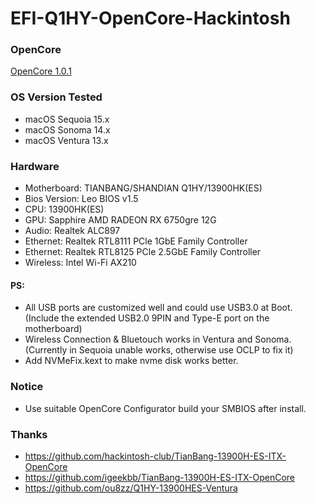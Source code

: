 # EFI-Q1HY-OpenCore-Hackintosh

### OpenCore

[OpenCore 1.0.1](https://github.com/acidanthera/OpenCorePkg)

### OS Version Tested

- macOS Sequoia 15.x
- macOS Sonoma 14.x
- macOS Ventura 13.x

### Hardware

- Motherboard: TIANBANG/SHANDIAN Q1HY/13900HK(ES)
- Bios Version: Leo BIOS v1.5
- CPU: 13900HK(ES)
- GPU: Sapphire AMD RADEON RX 6750gre 12G
- Audio: Realtek ALC897
- Ethernet: Realtek RTL8111 PCle 1GbE Family Controller
- Ethernet: Realtek RTL8125 PCle 2.5GbE Family Controller
- Wireless: Intel Wi-Fi AX210

#### PS:

- All USB ports are customized well and could use USB3.0 at Boot.(Include the extended USB2.0 9PIN and Type-E port on the motherboard)
- Wireless Connection & Bluetouch works in Ventura and Sonoma.(Currently in Sequoia unable works, otherwise use OCLP to fix it)
- Add NVMeFix.kext to make nvme disk works better.

### Notice

- Use suitable OpenCore Configurator build your SMBIOS after install.


### Thanks

- https://github.com/hackintosh-club/TianBang-13900H-ES-ITX-OpenCore
- https://github.com/igeekbb/TianBang-13900H-ES-ITX-OpenCore
- https://github.com/ou8zz/Q1HY-13900HES-Ventura
